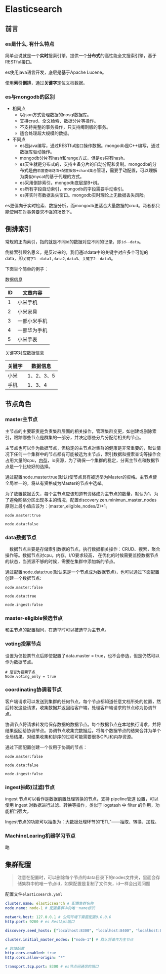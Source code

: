 # Elasticsearch

## 前言

### es是什么, 有什么特点

简单点说就是一个**实时**搜索引擎，提供一个**分布式**的高性能全文搜索引擎，基于RESTful接口。

es使用java语言开发，底层是基于Apache Lucene。

使用**索引倒排**，通过**关键字**定位文档数据。

### es与mongodb的区别

* 相同点
    * 以json方式管理数据的nosql数据库。
    * 支持crud、全文检索、数据分片等操作。
    * 不支持完整的事务操作，只支持阉割版的事务。
    * 适合处理超大规模的数据。
* 不同点
    * es是java编写，通过RESTful接口操作数据。mongodb是C++编写，通过数据库驱动操作。
    * mongodb分片有hash和range方式，但是es只有hash。
    * es天生就是分布式的，支持主备分片的自动分配和复制。mongodb的分布式是由`前置查询路由+配置服务+shard集合`管理，需要手动配置，可以理解为类似mycat的基于代理的方式。
    * es采用倒排索引，mongodb底层是B+树。
    * es所有字段自动索引，mongodb的字段需要手动索引。
    * es非实时有数据丢失窗口。mongodb实时理论上无数据丢失风险。

es更偏向于实时检索、数据分析，而mongodb更适合大量数据的crud。两者都只能使用在对事务要求不强的场景下。

## 倒排索引

常规的正向索引，指的就是不同id的数据对应不同的记录，即`id--data`。

倒排索引顾名思义，是反过来的，我们通过data中的关键字对应多个可能的data，即`关键字1--data1,data2,data3`、`关键字2--data3`。

下面举个简单的例子：

数据信息

|ID| 文章内容     |
|--|--|
|1| 小米手机     |
|2| 小米家具     |
|3| 一部小米手机 |
|4| 一部华为手机 |
|5| 小米手表     |

关键字对应数据信息

| 关键字 | 数据信息   |
| ------ | ---------- |
| 小米   | 1、2、3、5 |
| 手机   | 1、3、4    |

## 节点角色

### master主节点

主节点的主要职责是负责集群层面的相关操作，管理集群变更，如创建或删除索引，跟踪哪些节点是群集的一部分，并决定哪些分片分配给相关的节点。

主节点也可以作为数据节点，但稳定的主节点对集群的健康是非常重要的，默认情况下任何一个集群中的节点都有可能被选为主节点，索引数据和搜索查询等操作会占用大量的cpu，[内存](https://so.csdn.net/so/search?q=内存&spm=1001.2101.3001.7020)，io资源，为了确保一个集群的稳定，分离主节点和数据节点是一个比较好的选择。

通过配置node.master:true(默认)使节点具有被选举为Master的资格。主节点使全局唯一的，将从有资格成为Master的节点中选举。

为了放置数据丢失，每个主节点应该知道有资格成为主节点的数量，默认为1，为了避免网络分区出现多主的情况，配置discovery.zen.minimun_master_nodes原则上最小值应该为：(master_eligible_nodes/2)+1。

```
node.master:true
    
node.data:false
```

### data数据节点

　数据节点主要是存储索引数据的节点，执行数据相关操作：CRUD、搜索，聚合操作等。数据节点对cpu，内存，I/O要求较高， 在优化的时候需要监控数据节点的状态，当资源不够的时候，需要在集群中添加新的节点。

通过配置node.data:true(默认来是一个节点成为数据节点)，也可以通过下面配置创建一个数据节点:

```
node.master:false

node.data:true

node.ingest:false
```

### master-eligible候选节点

和主节点的配置相同，在选举时可以被选举为主节点。

### voting投票节点

设置为仅投票节点后即使配置了data.master = true，也不会参选，但是仍然可以作为数据节点。
```
# 是否为投票节点
Node.voting_only = true
```

### coordinating协调者节点

客户端请求可以发送到集群的任何节点，每个节点都知道任意文档所处的位置，然后转发这些请求，收集数据并返回给客户端，处理客户端请求的节点称为协调节点。

协调节点将请求转发给保存数据的数据节点。每个数据节点在本地执行请求，并将结果返回给协调节点。协调节点收集完数据后，将每个数据节点的结果合并为单个全局结果。对结果收集和排序的过程可能需要很多CPU和内存资源。

通过下面配置创建一个仅用于协调的节点：

```
node.master:false

node.data:false

node.ingest:false
```

### ingest抽取(过滤)节点

ingest 节点可以看作是数据前置处理转换的节点，支持 pipeline管道 设置，可以使用 ingest 对数据进行过滤、转换等操作，类似于 logstash 中 filter 的作用，功能相当强大。

Ingest节点的功能可以抽象为：大数据处理环节的“ETL”——抽取、转换、加载。

### MachineLearing机器学习节点

略

## 集群配置

> 注意在配置时，可以删除每个节点的data目录下的nodes文件夹，里面会存储集群中的唯一节点id，如果配置是复制了文件夹，id一样会出现问题

配置文件`elasticsearch.yaml`

```yaml
cluster.name: elasticsearch # 配置集群名称
node.name: node-1 # 配置集群中的唯一name标识

network.host: 127.0.0.1 # 公网环境下需要配置0.0.0.0
http.port: 9200 # es RestApi端口

discovery.seed_hosts: ["localhost:8300", "localhost:8400", "localhost:8500"] # 其他集群的地址，注意端口不是RestApi的端口而是专门的节点间通信的端口，在下面transport.tcp.port配置

cluster.initial_master_nodes: ["node-1"] # 默认将谁作为主节点

# 跨域配置
http.cors.enabled: true
http.cors.allow-origin: "*"

transport.tcp.port: 8300 # es节点间通信的端口
```

